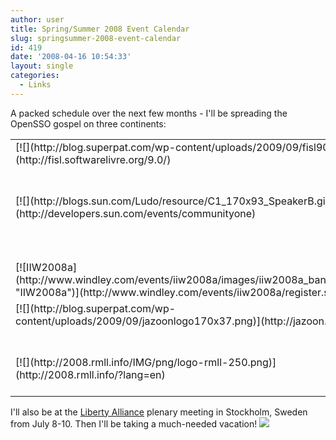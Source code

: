 ```yaml
---
author: user
title: Spring/Summer 2008 Event Calendar
slug: springsummer-2008-event-calendar
id: 419
date: '2008-04-16 10:54:33'
layout: single
categories:
  - Links
---
```


A packed schedule over the next few months - I'll be spreading the OpenSSO gospel on three continents:

<table>

<tbody valign="top">

<tr>

<td>[![](http://blog.superpat.com/wp-content/uploads/2009/09/fisl90.png)](http://fisl.softwarelivre.org/9.0/)</td>

<td>April 19 (this coming Saturday!)</td>

<td>Porto Alegre, Brazil</td>

<td>[Open Source Identity Integration with OpenSSO](http://fisl.softwarelivre.org/9.0/papers/pub/programacao/268)</td>

</tr>

<tr>

<td>[![](http://blogs.sun.com/Ludo/resource/C1_170x93_SpeakerB.gif)](http://developers.sun.com/events/communityone)</td>

<td>May 5</td>

<td>San Francisco, CA</td>

<td>[OpenSSO Workshop: Creating Federated Relationships with Software as a Service, Social Networking, and Web 2.0 Applications](http://www28.cplan.com/cc197/session_details.jsp?isid=297300&ilocation_id=197-1&ilanguage=english).  
I'll also be attending JavaOne 2008, May 6-9 at the same location.</td>

</tr>

<tr>

<td>[![IIW2008a](http://www.windley.com/events/iiw2008a/images/iiw2008a_banner.png "IIW2008a")](http://www.windley.com/events/iiw2008a/register.shtml)</td>

<td>May 12-14</td>

<td>Mountain View, CA</td>

<td>I'll probably do a session on the [Fedlet](http://fedlet.com/).</td>

</tr>

<tr>

<td>[![](http://blog.superpat.com/wp-content/uploads/2009/09/jazoonlogo170x37.png)](http://jazoon.com/)</td>

<td>June 25</td>

<td>Zurich, Switzerland</td>

<td>[Who's On The Other End of the Wire? Identity-Enabling Java Web Applications with OpenSSO](http://jazoon.com/jazoon08/en/conference/presentationdetails.html?type=sid&detail=5245)</td>

</tr>

<tr>

<td>[![](http://2008.rmll.info/IMG/png/logo-rmll-250.png)](http://2008.rmll.info/?lang=en)</td>

<td>July 4</td>

<td>Mont-de-Marsan, France</td>

<td>[Open Source Identity Integration with OpenSSO](http://2008.rmll.info/Open-Source-Identity-Integration.html?lang=en)</td>

</tr>

</tbody>

</table>

I'll also be at the [Liberty Alliance](http://www.projectliberty.org/) plenary meeting in Stockholm, Sweden from July 8-10\. Then I'll be taking a much-needed vacation! ![](http://blogs.sun.com/images/smileys/smile.gif)